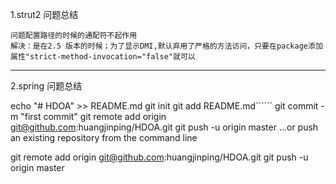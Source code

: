 1.strut2 问题总结
    
    问题配置路径的时候的通配符不起作用
    解决：是在2.5 版本的时候；为了显示DMI,默认弃用了严格的方法访问，只要在package添加属性"strict-method-invocation="false"就可以
****
2.spring 问题总结
        


echo "# HDOA" >> README.md
git init
git add README.md``````
git commit -m "first commit"
git remote add origin git@github.com:huangjinping/HDOA.git
git push -u origin master
…or push an existing repository from the command line

git remote add origin git@github.com:huangjinping/HDOA.git
git push -u origin master

